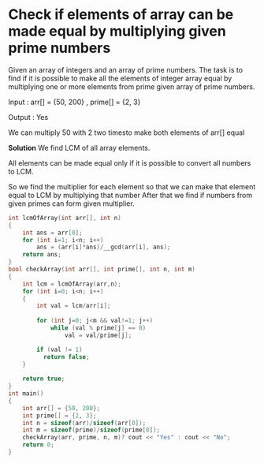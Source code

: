 # Check if elements of array can be made equal by multiplying given prime numbers

Given an array of integers and an array of prime numbers. The task is to find if it is possible to make all the elements of integer array equal
by multiplying one or more elements from prime given array of prime numbers.
        
Input : arr[]   = {50, 200} , prime[] = {2, 3}

Output : Yes

We can multiply 50 with 2 two timesto make both elements of arr[] equal

**Solution**
We find LCM of all array elements.
        
All elements can be made equal only if it is possible to convert all numbers to LCM.
        
So we find the multiplier for each element so that we can make that element equal to LCM by multiplying that number
After that we find if numbers from given primes can form given multiplier.
        
```cpp
int lcmOfArray(int arr[], int n) 
{ 
    int ans = arr[0]; 
    for (int i=1; i<n; i++) 
        ans = (arr[i]*ans)/__gcd(arr[i], ans); 
    return ans; 
} 
bool checkArray(int arr[], int prime[], int n, int m) 
{ 
    int lcm = lcmOfArray(arr,n); 
    for (int i=0; i<n; i++) 
    { 
        int val = lcm/arr[i]; 
 
        for (int j=0; j<m && val!=1; j++) 
            while (val % prime[j] == 0) 
                val = val/prime[j]; 

        if (val != 1) 
          return false; 
    } 
  
    return true; 
} 
int main() 
{ 
    int arr[] = {50, 200}; 
    int prime[] = {2, 3}; 
    int n = sizeof(arr)/sizeof(arr[0]); 
    int m = sizeof(prime)/sizeof(prime[0]); 
    checkArray(arr, prime, n, m)? cout << "Yes" : cout << "No"; 
    return 0; 
} 
```
